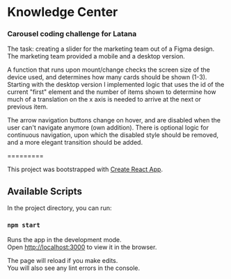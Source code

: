 # Knowledge Center
### Carousel coding challenge for Latana

The task: creating a slider for the marketing team out of a Figma design.
The marketing team provided a mobile and a desktop version.

A function that runs upon mount/change checks the screen size of the device used, and determines how many cards
should be shown (1-3). 
Starting with the desktop version I implemented logic that uses the id of the current "first" element 
and the number of items shown to determine how much of a translation on the x axis is needed to arrive at the next
or previous item.

The arrow navigation buttons change on hover, and are disabled when the user can't navigate anymore (own addition).
There is optional logic for continuous navigation, upon which the disabled style should be removed, and a more elegant 
transition should be added.

 
=========


This project was bootstrapped with [Create React App](https://github.com/facebook/create-react-app).

## Available Scripts

In the project directory, you can run:

### `npm start`

Runs the app in the development mode.\
Open [http://localhost:3000](http://localhost:3000) to view it in the browser.

The page will reload if you make edits.\
You will also see any lint errors in the console.
